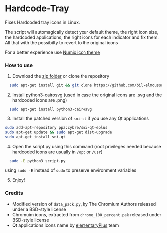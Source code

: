 # Hardcode-Tray
Fixes Hardcoded tray icons in Linux.

The script will automagically detect your default theme, the right icon size, the hardcoded applications, the right icons for each indicator and fix them. All that with the possibilty to revert to the original icons

For a better experience use [Numix icon theme](https://github.com/numixproject/numix-icon-theme)

### How to use
  1. Download the [zip folder](https://github.com/bil-elmoussaoui/Hardcode-Tray/archive/master.zip) or clone the repository
  ```bash
    sudo apt-get install git && git clone https://github.com/bil-elmoussaoui/Hardcode-Tray.git
  ```

  2. Install python3-cairosvg (used in case the original icons are .svg and the hardcoded icons are .png)
  ```bash
    sudo apt-get install python3-cairosvg
  ```

  3. Install the patched version of ```sni-qt``` if you use any Qt applications
  ```bash
  sudo add-apt-repository ppa:cybre/sni-qt-eplus
  sudo apt-get update && sudo apt-get dist-upgrade
  sudo apt-get install sni-qt

  ```
  4. Open the script.py using this command (root privileges needed because hardcoded icons are usually in `/opt` or `/usr`)
  ```bash
    sudo -E python3 script.py
  ```
  using ``` sudo -E ``` instead of ``` sudo ``` to preserve environment variables  

  5. Enjoy!


### Credits
- Modified version of `data_pack.py`, by The Chromium Authors released under a BSD-style license
- Chromuim icons, extracted from `chrome_100_percent.pak` released under BSD-style license
- Qt applications icons name by [elementaryPlus](https://github.com/mank319/elementaryPlus) team
